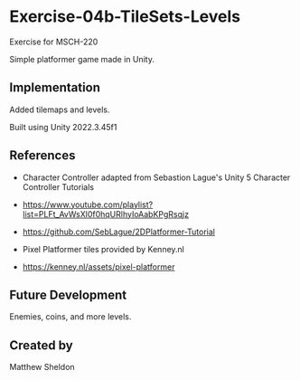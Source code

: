 # Exercise-04b-TileSets-Levels

Exercise for MSCH-220

Simple platformer game made in Unity.

## Implementation

Added tilemaps and levels.

Built using Unity 2022.3.45f1

## References

* Character Controller adapted from Sebastion Lague's Unity 5 Character Controller Tutorials
* https://www.youtube.com/playlist?list=PLFt_AvWsXl0f0hqURlhyIoAabKPgRsqjz
* https://github.com/SebLague/2DPlatformer-Tutorial

* Pixel Platformer tiles provided by Kenney.nl
* https://kenney.nl/assets/pixel-platformer

## Future Development

Enemies, coins, and more levels.

## Created by
Matthew Sheldon